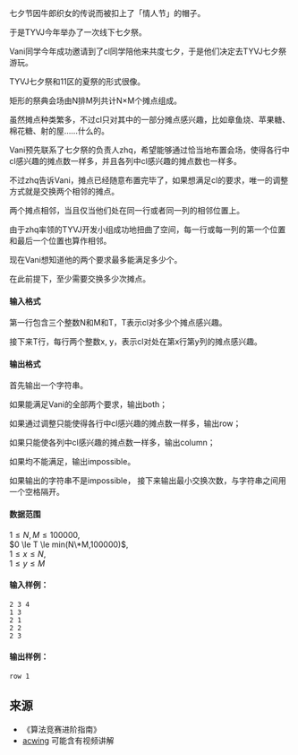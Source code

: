 七夕节因牛郎织女的传说而被扣上了「情人节」的帽子。

于是TYVJ今年举办了一次线下七夕祭。

Vani同学今年成功邀请到了cl同学陪他来共度七夕，于是他们决定去TYVJ七夕祭游玩。

TYVJ七夕祭和11区的夏祭的形式很像。

矩形的祭典会场由N排M列共计N×M个摊点组成。

虽然摊点种类繁多，不过cl只对其中的一部分摊点感兴趣，比如章鱼烧、苹果糖、棉花糖、射的屋……什么的。

Vani预先联系了七夕祭的负责人zhq，希望能够通过恰当地布置会场，使得各行中cl感兴趣的摊点数一样多，并且各列中cl感兴趣的摊点数也一样多。

不过zhq告诉Vani，摊点已经随意布置完毕了，如果想满足cl的要求，唯一的调整方式就是交换两个相邻的摊点。

两个摊点相邻，当且仅当他们处在同一行或者同一列的相邻位置上。

由于zhq率领的TYVJ开发小组成功地扭曲了空间，每一行或每一列的第一个位置和最后一个位置也算作相邻。

现在Vani想知道他的两个要求最多能满足多少个。

在此前提下，至少需要交换多少次摊点。

#### 输入格式

第一行包含三个整数N和M和T，T表示cl对多少个摊点感兴趣。

接下来T行，每行两个整数x, y，表示cl对处在第x行第y列的摊点感兴趣。

#### 输出格式

首先输出一个字符串。

如果能满足Vani的全部两个要求，输出both；

如果通过调整只能使得各行中cl感兴趣的摊点数一样多，输出row；

如果只能使各列中cl感兴趣的摊点数一样多，输出column；

如果均不能满足，输出impossible。

如果输出的字符串不是impossible， 接下来输出最小交换次数，与字符串之间用一个空格隔开。

#### 数据范围

$1 \le N,M \le 100000$,  
$0 \le T \le min(N\*M,100000)$,  
$1 \le x \le N$,  
$1 \le y \le M$

#### 输入样例：

```
2 3 4
1 3
2 1
2 2
2 3
```

#### 输出样例：

```
row 1
```

## 来源 
- 《算法竞赛进阶指南》
- [acwing](https://www.acwing.com/problem/content/107/) 可能含有视频讲解